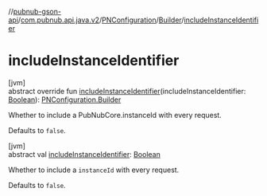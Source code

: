 //[pubnub-gson-api](../../../../index.md)/[com.pubnub.api.java.v2](../../index.md)/[PNConfiguration](../index.md)/[Builder](index.md)/[includeInstanceIdentifier](include-instance-identifier.md)

# includeInstanceIdentifier

[jvm]\
abstract override fun [includeInstanceIdentifier](include-instance-identifier.md)(includeInstanceIdentifier: [Boolean](https://kotlinlang.org/api/latest/jvm/stdlib/kotlin/-boolean/index.html)): [PNConfiguration.Builder](index.md)

Whether to include a PubNubCore.instanceId with every request.

Defaults to `false`.

[jvm]\
abstract val [includeInstanceIdentifier](include-instance-identifier.md): [Boolean](https://kotlinlang.org/api/latest/jvm/stdlib/kotlin/-boolean/index.html)

Whether to include a `instanceId` with every request.

Defaults to `false`.
